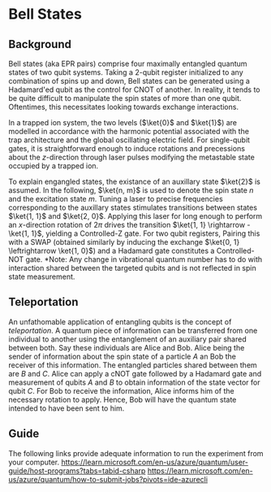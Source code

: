 # Bell States

## Background
Bell states (aka EPR pairs) comprise four maximally entangled quantum states of two qubit systems. Taking a 2-qubit register initialized to any combination of spins up and down, Bell states can be generated using a Hadamard'ed qubit as the control for CNOT of another. In reality, it tends to be quite difficult to manipulate the spin states of more than one qubit. Oftentimes, this necessitates looking towards exchange interactions.

In a trapped ion system, the two levels ($\ket{0}$ and $\ket{1}$) are modelled in accordance with the harmonic potential associated with the trap architecture and the global oscillating electric field. For single-qubit gates, it is straightforward enough to induce rotations and precessions about the $z$-direction through laser pulses modifying the metastable state occupied by a trapped ion. 

To explain engangled states, the existance of an auxillary state $\ket{2}$ is assumed. In the following, $\ket{n, m}$ is used to denote the spin state $n$ and the excitation state $m$. Tuning a laser to precise frequencies corresponding to the auxillary states stimulates transitions between states $\ket{1, 1}$ and $\ket{2, 0}$. Applying this laser for long enough to perform an $x$-direction rotation of $2\pi$ drives the transition $\ket{1, 1} \rightarrow -\ket{1, 1}$, yielding a Controlled-Z gate. For two qubit registers, Pairing this with a SWAP (obtained similarly by inducing the exchange $\ket{0, 1} \leftrightarrow \ket{1, 0}$) and a Hadamard gate constitutes a Controlled-NOT gate. *Note: Any change in vibrational quantum number has to do with interaction shared between the targeted qubits and is not reflected in spin state measurement.

## Teleportation
An unfathomable application of entangling qubits is the concept of _teleportation_. A quantum piece of information can be transferred from one individual to another using the entanglement of an auxiliary pair shared between both. Say these individuals are Alice and Bob. Alice being the sender of information about the spin state of a particle $A$ an Bob the receiver of this information. The entangled particles shared between them are $B$ and $C$. Alice can apply a cNOT gate followed by a Hadamard gate and measurement of qubits $A$ and $B$ to obtain information of the state vector for qubit $C$. For Bob to receive the information, Alice informs him of the necessary rotation to apply. Hence, Bob will have the quantum state intended to have been sent to him.

## Guide
The following links provide adequate information to run the experiment from your computer.
https://learn.microsoft.com/en-us/azure/quantum/user-guide/host-programs?tabs=tabid-csharp
https://learn.microsoft.com/en-us/azure/quantum/how-to-submit-jobs?pivots=ide-azurecli